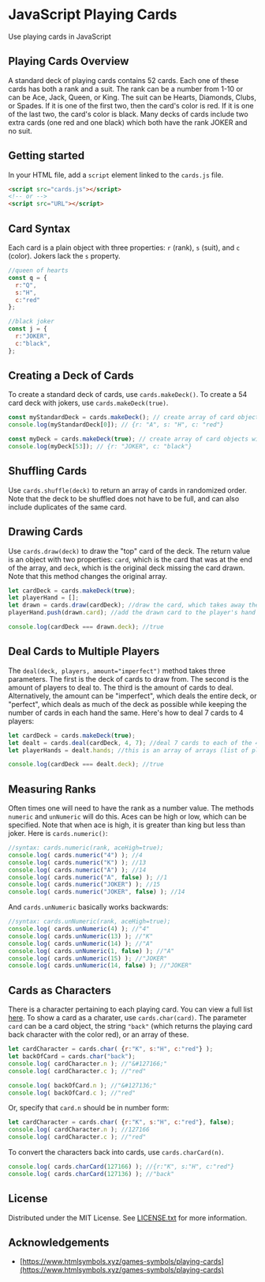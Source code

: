 # JavaScript Playing Cards
Use playing cards in JavaScript
## Playing Cards Overview
A standard deck of playing cards contains 52 cards. Each one of these cards has both a rank and a suit. The rank can be a number from 1-10 or can be Ace, Jack, Queen, or King. The suit can be Hearts, Diamonds, Clubs, or Spades. If it is one of the first two, then the card's color is red. If it is one of the last two, the card's color is black. Many decks of cards include two extra cards (one red and one black) which both have the rank JOKER and no suit.
## Getting started
In your HTML file, add a `script` element linked to the `cards.js` file.
```html
<script src="cards.js"></script>
<!-- or -->
<script src="URL"></script>
```
## Card Syntax
Each card is a plain object with three properties: `r` (rank), `s` (suit), and `c` (color). Jokers lack the `s` property.
``` js
//queen of hearts
const q = {
  r:"Q",
  s:"H",
  c:"red"
};

//black joker
const j = {
  r:"JOKER",
  c:"black",
};
```
## Creating a Deck of Cards
To create a standard deck of cards, use `cards.makeDeck()`. To create a 54 card deck with jokers, use `cards.makeDeck(true)`.
``` js
const myStandardDeck = cards.makeDeck(); // create array of card objects
console.log(myStandardDeck[0]); // {r: "A", s: "H", c: "red"}

const myDeck = cards.makeDeck(true); // create array of card objects with jokers at the end
console.log(myDeck[53]); // {r: "JOKER", c: "black"}
```
## Shuffling Cards
Use `cards.shuffle(deck)` to return an array of cards in randomized order. Note that the deck to be shuffled does not have to be full, and can also include duplicates of the same card.
## Drawing Cards
Use `cards.draw(deck)` to draw the "top" card of the deck. The return value is an object with two properties: `card`, which is the card that was at the end of the array, and `deck`, which is the original deck missing the card drawn. Note that this method changes the original array.
``` js
let cardDeck = cards.makeDeck(true);
let playerHand = [];
let drawn = cards.draw(cardDeck); //draw the card, which takes away the last card from cardDeck
playerHand.push(drawn.card); //add the drawn card to the player's hand

console.log(cardDeck === drawn.deck); //true
```
## Deal Cards to Multiple Players
The `deal(deck, players, amount="imperfect")` method takes three parameters. The first is the deck of cards to draw from. The second is the amount of players to deal to. The third is the amount of cards to deal. Alternatively, the amount can be "imperfect", which deals the entire deck, or "perfect", which deals as much of the deck as possible while keeping the number of cards in each hand the same. Here's how to deal 7 cards to 4 players:
```js
let cardDeck = cards.makeDeck(true);
let dealt = cards.deal(cardDeck, 4, 7); //deal 7 cards to each of the 4 players, drawing from cardDeck
let playerHands = dealt.hands; //this is an array of arrays (list of players' hands of cards)

console.log(cardDeck === dealt.deck); //true
```
## Measuring Ranks
Often times one will need to have the rank as a number value. The methods `numeric` and `unNumeric` will do this. Aces can be high or low, which can be specified. Note that when ace is high, it is greater than king but less than joker. Here is `cards.numeric()`:
```js
//syntax: cards.numeric(rank, aceHigh=true);
console.log( cards.numeric("4") ); //4
console.log( cards.numeric("K") ); //13
console.log( cards.numeric("A") ); //14
console.log( cards.numeric("A", false) ); //1
console.log( cards.numeric("JOKER") ); //15
console.log( cards.numeric("JOKER", false) ); //14
```
And `cards.unNumeric` basically works backwards:
```js
//syntax: cards.unNumeric(rank, aceHigh=true);
console.log( cards.unNumeric(4) ); //"4"
console.log( cards.unNumeric(13) ); //"K"
console.log( cards.unNumeric(14) ); //"A"
console.log( cards.unNumeric(1, false) ); //"A"
console.log( cards.unNumeric(15) ); //"JOKER"
console.log( cards.unNumeric(14, false) ); //"JOKER"
```
## Cards as Characters
There is a character pertaining to each playing card. You can view a full list [here](https://www.htmlsymbols.xyz/games-symbols/playing-cards). To show a card as a charater, use `cards.char(card)`. The parameter `card` can be a card object, the string `"back"` (which returns the playing card back character with the color red), or an array of these.
```js
let cardCharacter = cards.char( {r:"K", s:"H", c:"red"} );
let backOfCard = cards.char("back");
console.log( cardCharacter.n ); //"&#127166;"
console.log( cardCharacter.c ); //"red"

console.log( backOfCard.n ); //"&#127136;"
console.log( backOfCard.c ); //"red"
```
Or, specify that `card.n` should be in number form:
```js
let cardCharacter = cards.char( {r:"K", s:"H", c:"red"}, false);
console.log( cardCharacter.n ); //127166
console.log( cardCharacter.c ); //"red"
```
To convert the characters back into cards, use `cards.charCard(n)`.
```js
console.log( cards.charCard(127166) ); //{r:"K", s:"H", c:"red"}
console.log( cards.charCard(127136) ); //"back"
```
## License
Distributed under the MIT License. See [LICENSE.txt](LICENSE.txt) for more information.
## Acknowledgements
* [https://www.htmlsymbols.xyz/games-symbols/playing-cards](https://www.htmlsymbols.xyz/games-symbols/playing-cards)
